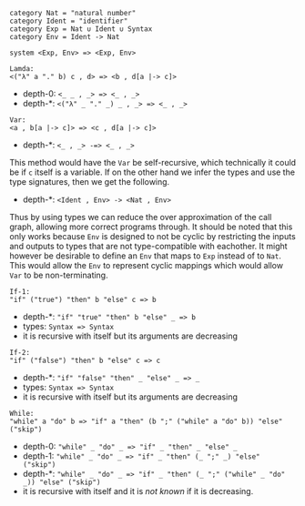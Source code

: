 ```
category Nat = "natural number"
category Ident = "identifier"
category Exp = Nat ∪ Ident ∪ Syntax
category Env = Ident -> Nat

system <Exp, Env> => <Exp, Env>
```



```
Lamda:
<("λ" a "." b) c , d> => <b , d[a |-> c]>
```
- depth-0:             `<_ _ , _> => <_ , _>`
- depth-*: `<("λ" _ "." _) _ , _> => <_ , _>`



```
Var:
<a , b[a |-> c]> => <c , d[a |-> c]>
```
- depth-*: `<_ , _> -=> <_ , _>`

This method would have the `Var` be self-recursive, which technically it could be if `c` itself is a variable.
If on the other hand we infer the types and use the type signatures, then we get the following.
- depth-*: `<Ident , Env> -> <Nat , Env>`

Thus by using types we can reduce the over approximation of the call graph, allowing more correct programs through.
It should be noted that this only works because `Env` is designed to not be cyclic by restricting the inputs and outputs to types that are not type-compatible with eachother.
It might however be desirable to define an `Env` that maps to `Exp` instead of to `Nat`.
This would allow the `Env` to represent cyclic mappings which would allow `Var` to be non-terminating.  



```
If-1:
"if" ("true") "then" b "else" c => b
```
- depth-*: `"if" "true" "then" b "else" _ => b`
- types: `Syntax => Syntax`
- it is recursive with itself but its arguments are decreasing


```
If-2:
"if" ("false") "then" b "else" c => c
```
- depth-*: `"if" "false" "then" _ "else" _ => _`
- types: `Syntax => Syntax`
- it is recursive with itself but its arguments are decreasing


```
While:
"while" a "do" b => "if" a "then" (b ";" ("while" a "do" b)) "else" ("skip")
```
- depth-0: `"while" _ "do" _ => "if" _ "then" _ "else" _`
- depth-1: `"while" _ "do" _ => "if" _ "then" (_ ";" _) "else" ("skip")`
- depth-*: `"while" _ "do" _ => "if" _ "then" (_ ";" ("while" _ "do" _)) "else" ("skip")`
- it is recursive with itself and it is _not known_ if it is decreasing.
